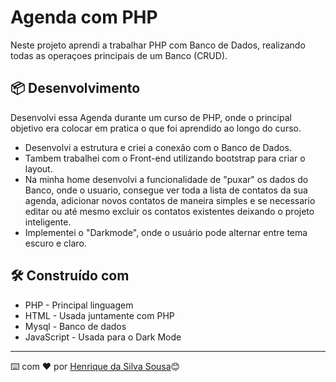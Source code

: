 # Agenda com PHP

Neste projeto aprendi a trabalhar PHP com Banco de Dados, realizando todas as operaçoes principais de um Banco (CRUD).

## 📦 Desenvolvimento

Desenvolvi essa Agenda durante um curso de PHP, onde o principal objetivo era colocar em pratica o que foi aprendido ao longo
do curso.

* Desenvolvi a estrutura e criei a conexão com o Banco de Dados.
* Tambem trabalhei com o Front-end utilizando bootstrap para criar o layout.
* Na minha home desenvolvi a funcionalidade de "puxar" os dados do Banco, onde o usuario, consegue
ver toda a lista de contatos da sua agenda, adicionar novos contatos de maneira simples e se 
necessario editar ou até mesmo excluir os contatos existentes deixando o projeto inteligente.
* Implementei o "Darkmode", onde o usuário pode alternar entre tema escuro e claro.

## 🛠️ Construído com

* PHP - Principal linguagem
* HTML - Usada juntamente com PHP
* Mysql - Banco de dados
* JavaScript - Usada para o Dark Mode

---
⌨️ com ❤️ por [Henrique da Silva Sousa](https://www.linkedin.com/in/henrique-da-silva-sousa-2a077622b/)😊
